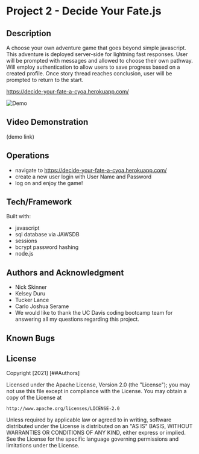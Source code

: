 # Project 2 - Decide Your Fate.js

## Description
A choose your own adventure game that goes beyond simple javascript. This adventure is deployed server-side for lightning fast responses. User will be prompted with messages and allowed to choose their own pathway. Will employ authentication to allow users to save progress based on a created profile. Once story thread reaches conclusion, user will be prompted to return to the start.

https://decide-your-fate-a-cyoa.herokuapp.com/

![Demo](./routeToDemo.png)

## Video Demonstration

(demo link)

## Operations
* navigate to https://decide-your-fate-a-cyoa.herokuapp.com/
* create a new user login with User Name and Password
* log on and enjoy the game!

## Tech/Framework
Built with:
* javascript
* sql database via JAWSDB
* sessions
* bcrypt password hashing
* node.js


## Authors and Acknowledgment
* Nick Skinner
* Kelsey Duru
* Tucker Lance
* Carlo Joshua Serame
* We would like to thank the UC Davis coding bootcamp team for answering all my questions regarding this project.

## Known Bugs

## License
Copyright [2021] [##Authors]

Licensed under the Apache License, Version 2.0 (the "License");
you may not use this file except in compliance with the License.
You may obtain a copy of the License at

    http://www.apache.org/licenses/LICENSE-2.0

Unless required by applicable law or agreed to in writing, software
distributed under the License is distributed on an "AS IS" BASIS,
WITHOUT WARRANTIES OR CONDITIONS OF ANY KIND, either express or implied.
See the License for the specific language governing permissions and
limitations under the License.